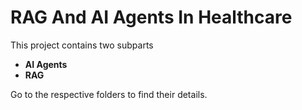 # RAG And AI Agents In Healthcare
This project contains two subparts 
- **AI Agents**
- **RAG**

Go to the respective folders to find their details.

